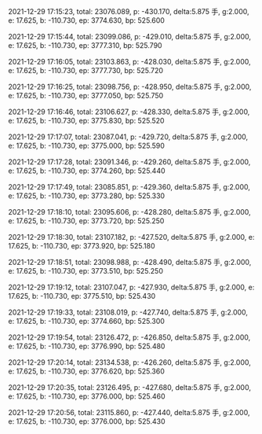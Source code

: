 2021-12-29 17:15:23, total: 23076.089, p: -430.170, delta:5.875 手, g:2.000, e: 17.625, b: -110.730, ep: 3774.630, bp: 525.600

2021-12-29 17:15:44, total: 23099.086, p: -429.010, delta:5.875 手, g:2.000, e: 17.625, b: -110.730, ep: 3777.310, bp: 525.790

2021-12-29 17:16:05, total: 23103.863, p: -428.030, delta:5.875 手, g:2.000, e: 17.625, b: -110.730, ep: 3777.730, bp: 525.720

2021-12-29 17:16:25, total: 23098.756, p: -428.950, delta:5.875 手, g:2.000, e: 17.625, b: -110.730, ep: 3777.050, bp: 525.750

2021-12-29 17:16:46, total: 23106.627, p: -428.330, delta:5.875 手, g:2.000, e: 17.625, b: -110.730, ep: 3775.830, bp: 525.520

2021-12-29 17:17:07, total: 23087.041, p: -429.720, delta:5.875 手, g:2.000, e: 17.625, b: -110.730, ep: 3775.000, bp: 525.590

2021-12-29 17:17:28, total: 23091.346, p: -429.260, delta:5.875 手, g:2.000, e: 17.625, b: -110.730, ep: 3774.260, bp: 525.440

2021-12-29 17:17:49, total: 23085.851, p: -429.360, delta:5.875 手, g:2.000, e: 17.625, b: -110.730, ep: 3773.280, bp: 525.330

2021-12-29 17:18:10, total: 23095.606, p: -428.280, delta:5.875 手, g:2.000, e: 17.625, b: -110.730, ep: 3773.720, bp: 525.250

2021-12-29 17:18:30, total: 23107.182, p: -427.520, delta:5.875 手, g:2.000, e: 17.625, b: -110.730, ep: 3773.920, bp: 525.180

2021-12-29 17:18:51, total: 23098.988, p: -428.490, delta:5.875 手, g:2.000, e: 17.625, b: -110.730, ep: 3773.510, bp: 525.250

2021-12-29 17:19:12, total: 23107.047, p: -427.930, delta:5.875 手, g:2.000, e: 17.625, b: -110.730, ep: 3775.510, bp: 525.430

2021-12-29 17:19:33, total: 23108.019, p: -427.740, delta:5.875 手, g:2.000, e: 17.625, b: -110.730, ep: 3774.660, bp: 525.300

2021-12-29 17:19:54, total: 23126.472, p: -426.850, delta:5.875 手, g:2.000, e: 17.625, b: -110.730, ep: 3776.990, bp: 525.480

2021-12-29 17:20:14, total: 23134.538, p: -426.260, delta:5.875 手, g:2.000, e: 17.625, b: -110.730, ep: 3776.620, bp: 525.360

2021-12-29 17:20:35, total: 23126.495, p: -427.680, delta:5.875 手, g:2.000, e: 17.625, b: -110.730, ep: 3776.000, bp: 525.460

2021-12-29 17:20:56, total: 23115.860, p: -427.440, delta:5.875 手, g:2.000, e: 17.625, b: -110.730, ep: 3776.000, bp: 525.430
